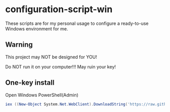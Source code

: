 # configuration-script-win

These scripts are for my personal usage to configure a ready-to-use Windows environment for me.

## Warning

This project may NOT be designed for YOU!

Do NOT run it on your computer!!! May ruin your key!

## One-key install

Open Windows PowerShell(Admin)

```powershell
iex ((New-Object System.Net.WebClient).DownloadString('https://raw.githubusercontent.com/Anduin2017/configuration-script-win/master/install.ps1'))
```
